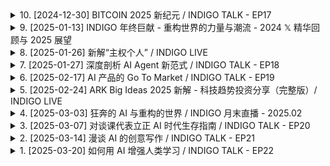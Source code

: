 <details>
<summary>10. [2024-12-30] BITCOIN 2025 新纪元 / INDIGO TALK - EP17</summary><br>

<a href="https://www.youtube.com/watch?v=vWT4LJip1pg" target="_blank">
    <img src="https://img.youtube.com/vi/vWT4LJip1pg/maxresdefault.jpg" 
        alt="[Youtube]" width="200">
</a>

# BITCOIN 2025 新纪元 / INDIGO TALK - EP17


</details>

<details>
<summary>9. [2025-01-13] INDIGO 年终巨献 - 重构世界的力量与潮流 - 2024 𝕏 精华回顾与 2025 展望</summary><br>

<a href="https://www.youtube.com/watch?v=CmnViYgHIOg" target="_blank">
    <img src="https://img.youtube.com/vi/CmnViYgHIOg/maxresdefault.jpg" 
        alt="[Youtube]" width="200">
</a>

# INDIGO 年终巨献 - 重构世界的力量与潮流 - 2024 𝕏 精华回顾与 2025 展望


</details>

<details>
<summary>8. [2025-01-26] 新解“主权个人” /  INDIGO LIVE</summary><br>

<a href="https://www.youtube.com/watch?v=3L2qncyW5f8" target="_blank">
    <img src="https://img.youtube.com/vi/3L2qncyW5f8/maxresdefault.jpg" 
        alt="[Youtube]" width="200">
</a>

# 新解“主权个人” /  INDIGO LIVE


</details>

<details>
<summary>7. [2025-01-27] 深度剖析 AI Agent 新范式 / INDIGO TALK - EP18</summary><br>

<a href="https://www.youtube.com/watch?v=mqjxV8J3JsE" target="_blank">
    <img src="https://img.youtube.com/vi/mqjxV8J3JsE/maxresdefault.jpg" 
        alt="[Youtube]" width="200">
</a>

# 深度剖析 AI Agent 新范式 / INDIGO TALK - EP18


</details>

<details>
<summary>6. [2025-02-17] AI 产品的 Go To Market / INDIGO TALK - EP19</summary><br>

<a href="https://www.youtube.com/watch?v=K6vwcRamfLs" target="_blank">
    <img src="https://img.youtube.com/vi/K6vwcRamfLs/maxresdefault.jpg" 
        alt="[Youtube]" width="200">
</a>

# AI 产品的 Go To Market / INDIGO TALK - EP19


</details>

<details>
<summary>5. [2025-02-24] ARK Big Ideas 2025 新解 - 科技趋势投资分享（完整版）/ INDIGO LIVE</summary><br>

<a href="https://www.youtube.com/watch?v=1VluGjs0vxI" target="_blank">
    <img src="https://img.youtube.com/vi/1VluGjs0vxI/maxresdefault.jpg" 
        alt="[Youtube]" width="200">
</a>

# ARK Big Ideas 2025 新解 - 科技趋势投资分享（完整版）/ INDIGO LIVE


</details>

<details>
<summary>4. [2025-03-03] 狂奔的 AI 与重构的世界 / INDIGO 月末直播 - 2025.02</summary><br>

<a href="https://www.youtube.com/watch?v=mXH3vCEuusY" target="_blank">
    <img src="https://img.youtube.com/vi/mXH3vCEuusY/maxresdefault.jpg" 
        alt="[Youtube]" width="200">
</a>

# 狂奔的 AI 与重构的世界 / INDIGO 月末直播 - 2025.02


</details>

<details>
<summary>3. [2025-03-07] 对谈课代表立正 AI 时代生存指南 / INDIGO TALK - EP20</summary><br>

<a href="https://www.youtube.com/watch?v=8Gbv3pSdjss" target="_blank">
    <img src="https://img.youtube.com/vi/8Gbv3pSdjss/maxresdefault.jpg" 
        alt="[Youtube]" width="200">
</a>

# 对谈课代表立正 AI 时代生存指南 / INDIGO TALK - EP20


</details>

<details>
<summary>2. [2025-03-14] 漫谈 AI 的创意写作 / INDIGO TALK - EP21</summary><br>

<a href="https://www.youtube.com/watch?v=MWKKk59DzqE" target="_blank">
    <img src="https://img.youtube.com/vi/MWKKk59DzqE/maxresdefault.jpg" 
        alt="[Youtube]" width="200">
</a>

# 漫谈 AI 的创意写作 / INDIGO TALK - EP21


</details>

<details>
<summary>1. [2025-03-20] 如何用 AI 增强人类学习 / INDIGO TALK - EP22</summary><br>

<a href="https://www.youtube.com/watch?v=iFUnf6-_7OI" target="_blank">
    <img src="https://img.youtube.com/vi/iFUnf6-_7OI/maxresdefault.jpg" 
        alt="[Youtube]" width="200">
</a>

# 如何用 AI 增强人类学习 / INDIGO TALK - EP22


</details>

